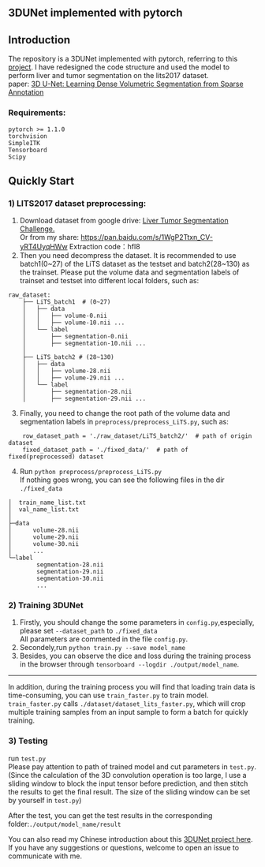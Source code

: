 ## 3DUNet implemented with pytorch

## Introduction
The repository is a 3DUNet implemented with pytorch, referring to 
this [project](https://github.com/panxiaobai/lits_pytorch).
 I have redesigned the code structure and used the model to perform liver and tumor segmentation on the lits2017 dataset.  
paper: [3D U-Net: Learning Dense Volumetric Segmentation from Sparse Annotation](https://lmb.informatik.uni-freiburg.de/Publications/2016/CABR16/cicek16miccai.pdf)
### Requirements:  
```angular2
pytorch >= 1.1.0
torchvision
SimpleITK
Tensorboard
Scipy
```
## Quickly Start
### 1) LITS2017 dataset preprocessing: 
1. Download dataset from google drive: [Liver Tumor Segmentation Challenge.](https://drive.google.com/drive/folders/0B0vscETPGI1-Q1h1WFdEM2FHSUE)  
Or from my share: https://pan.baidu.com/s/1WgP2Ttxn_CV-yRT4UyqHWw 
Extraction code：hfl8   
2. Then you need decompress the dataset. It is recommended to use batch1(0~27) of the LiTS dataset as the testset
 and batch2(28~130) as the trainset. Please put the volume data and segmentation labels of trainset and testset into different local folders, 
such as:  
```
raw_dataset:
    ├── LiTS_batch1  # (0~27)
    │   ├── data
    │   │   ├── volume-0.nii
    │   │   ├── volume-10.nii ...
    │   └── label
    │       ├── segmentation-0.nii
    │       ├── segmentation-10.nii ...
    │       
    ├── LiTS_batch2 # (28~130)
    │   ├── data
    │   │   ├── volume-28.nii
    │   │   ├── volume-29.nii ...
    │   └── label
    │       ├── segmentation-28.nii
    │       ├── segmentation-29.nii ...
```
3. Finally, you need to change the root path of the volume data and segmentation labels in `preprocess/preprocess_LiTS.py`, such as:
```
    row_dataset_path = './raw_dataset/LiTS_batch2/'  # path of origin dataset
    fixed_dataset_path = './fixed_data/'  # path of fixed(preprocessed) dataset
```   
4. Run `python preprocess/preprocess_LiTS.py`   
If nothing goes wrong, you can see the following files in the dir `./fixed_data`
```angular2
│  train_name_list.txt
│  val_name_list.txt
│
├─data
│      volume-28.nii
│      volume-29.nii
│      volume-30.nii
│      ...
└─label
        segmentation-28.nii
        segmentation-29.nii
        segmentation-30.nii
        ...
```  
### 2) Training 3DUNet
1. Firstly, you should change the some parameters in `config.py`,especially, please set `--dataset_path` to `./fixed_data`  
All parameters are commented in the file `config.py`. 
2. Secondely,run `python train.py --save model_name`  
3. Besides, you can observe the dice and loss during the training process 
in the browser through `tensorboard --logdir ./output/model_name`. 
---
In addition, during the training process you will 
find that loading train data is time-consuming, 
you can use `train_faster.py` to train model. `train_faster.py` calls `./dataset/dataset_lits_faster.py`,
 which will crop multiple training samples from an input sample to form a batch for quickly training.    
### 3) Testing  
run `test.py`  
Please pay attention to path of trained model and cut parameters in `test.py`.   
(Since the calculation of the 3D convolution operation is too large,
 I use a sliding window to block the input tensor before prediction, and then stitch the results to get the final result.
 The size of the sliding window can be set by yourself in `test.py`)  

After the test, you can get the test results in the corresponding folder:`./output/model_name/result`

You can also read my Chinese
 introduction about this [3DUNet project here](https://zhuanlan.zhihu.com/p/113318562).    
If you have any suggestions or questions, 
welcome to open an issue to communicate with me.  